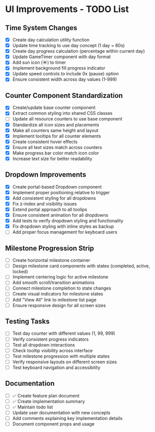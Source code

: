# UI Improvements - TODO List

## Time System Changes

- [x] Create day calculation utility function
- [x] Update time tracking to use day concept (1 day = 60s)
- [x] Create day progress calculation (percentage within current day)
- [x] Update GameTimer component with day format
- [x] Add sun icon (☀︎) to timer
- [x] Implement background fill progress indicator
- [x] Update speed controls to include 0x (pause) option
- [x] Ensure consistent width across day values (1-999)

## Counter Component Standardization

- [x] Create/update base counter component
- [x] Extract common styling into shared CSS classes
- [ ] Update all resource counters to use base component
- [x] Standardize all icon sizes and placements
- [x] Make all counters same height and layout
- [x] Implement tooltips for all counter elements
- [x] Create consistent hover effects
- [x] Ensure all text sizes match across counters
- [x] Make progress bar color match icon color
- [x] Increase text size for better readability

## Dropdown Improvements

- [x] Create portal-based Dropdown component
- [x] Implement proper positioning relative to trigger
- [x] Add consistent styling for all dropdowns
- [x] Fix z-index and visibility issues
- [x] Extend portal approach to all toolips
- [x] Ensure consistent animation for all dropdowns
- [x] Add tests to verify dropdown styling and functionality
- [x] Fix dropdown styling with inline styles as backup
- [ ] Add proper focus management for keyboard users

## Milestone Progression Strip

- [ ] Create horizontal milestone container
- [ ] Design milestone card components with states (completed, active, locked)
- [ ] Implement centering logic for active milestone
- [ ] Add smooth scroll/transition animations
- [ ] Connect milestone completion to state changes
- [ ] Create visual indicators for milestone states
- [ ] Add "View All" link to milestone list page
- [ ] Ensure responsive design for all screen sizes

## Testing Tasks

- [ ] Test day counter with different values (1, 99, 999)
- [ ] Verify consistent progress indicators
- [ ] Test all dropdown interactions
- [ ] Check tooltip visibility across interface
- [ ] Test milestone progression with multiple states
- [ ] Verify responsive layouts on different screen sizes
- [ ] Test keyboard navigation and accessibility

## Documentation

- [ ] ✅ Create feature plan document
- [ ] ✅ Create implementation summary
- [ ] ✅ Maintain todo list
- [ ] Update user documentation with new concepts
- [ ] Add comments explaining key implementation details
- [ ] Document component props and usage